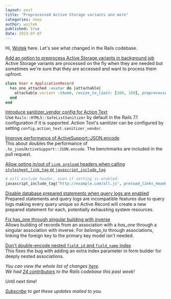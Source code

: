 ```yaml
---
layout: post
title: "Preprocessed Active Storage variants and more"
categories: news
author: wojtek
published: true
date: 2023-07-07
---
```


Hi, [Wojtek](https://twitter.com/morgoth85) here. Let's see what changed in the Rails codebase.

[Add an option to preprocess Active Storage variants in background job](https://github.com/rails/rails/pull/47473)  
Active Storage variants are processed on the fly when they are needed but sometimes we're sure that they are accessed and want to process them upfront.
```ruby
class User < ApplicationRecord
  has_one_attached :avatar do |attachable|
    attachable.variant :thumb, resize_to_limit: [100, 100], preprocessed: true
  end
end
```

[Introduce sanitizer_vendor config for Action Text](https://github.com/rails/rails/pull/48644)  
Use `Rails::HTML5::SafeListSanitizer` by default in the Rails 7.1 configuration if it is supported.
Action Text's sanitizer can be configured by setting `config.action_text.sanitizer_vendor`.

[Improve performance of ActiveSupport::JSON.encode](https://github.com/rails/rails/pull/48614)  
This about doubles the performance of `.to_json`/`ActiveSupport::JSON.encode`. The benchmarks are included in the pull request.

[Allow opting in/out of `Link preload` headers when calling `stylesheet_link_tag` or `javascript_include_tag`](https://github.com/rails/rails/pull/48553)  
```ruby
# will exclude header, even if setting is enabled:
javascript_include_tag("http://example.com/all.js", preload_links_header: false)
```

[Disable database prepared statements when query logs are enabled](https://github.com/rails/rails/pull/48631)  
Prepared statements and query logs are incompatible features due to query logs making every query unique so Active Record will create a new prepared statement for each, potentially exhausting system resources.

[Fix has_one through singular building with inverse](https://github.com/rails/rails/pull/48674)  
Allows building of records from an association with a _has_one_ through a singular association with inverse. For _belongs_to_ through associations, linking the foreign key to the primary key model isn't needed.

[Don't double-encode nested `field_id` and `field_name` index](https://github.com/rails/rails/pull/47436)  
This fixes the bug with adding an extra index parameter in form builder for deeply nested associations.

_You can view the whole list of changes [here](https://github.com/rails/rails/compare/@%7B2023-06-30%7D...main@%7B2023-07-07%7D)._  
_We had [24 contributors](https://contributors.rubyonrails.org/contributors/in-time-window/20230630-20230707) to the Rails codebase this past week!_

Until next time!  

_[Subscribe](https://world.hey.com/this.week.in.rails) to get these updates mailed to you._
